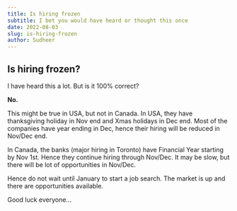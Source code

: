 ```yaml
---
title: Is hiring frozen
subtitle: I bet you would have heard or thought this once
date: 2022-08-03
slug: is-hiring-frozen
author: Sudheer
---
```

## Is hiring frozen?

I have heard this a lot. 
But is it 100% correct? 

**No.**

This might be true in USA, but not in Canada. In USA, they have thanksgiving holiday in Nov end and Xmas holidays in Dec end. Most of the companies have year ending in Dec, hence their hiring will be reduced in Nov/Dec end. 

In Canada, the banks (major hiring in Toronto) have Financial Year starting by Nov 1st. Hence they continue hiring through Nov/Dec. It may be slow, but there will be lot of opportunities in Nov/Dec. 

Hence do not wait until January to start a job search.
The market is up and there are opportunities available. 

Good luck everyone...